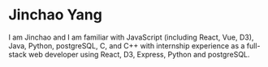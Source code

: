 # Jinchao Yang

I am Jinchao and I am familiar with JavaScript (including React, Vue, D3),
Java, Python, postgreSQL, C, and C++ with internship experience as a
full-stack web developer using React, D3, Express, Python and postgreSQL. 